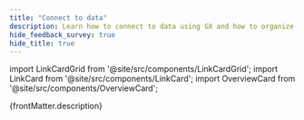 ```yaml
---
title: "Connect to data"
description: Learn how to connect to data using GX and how to organize that data into Batches for validation.
hide_feedback_survey: true
hide_title: true
---
```


import LinkCardGrid from '@site/src/components/LinkCardGrid';
import LinkCard from '@site/src/components/LinkCard';
import OverviewCard from '@site/src/components/OverviewCard';

<OverviewCard title={frontMatter.title}>
      {frontMatter.description}
</OverviewCard>


<LinkCardGrid>
  
  <LinkCard 
      topIcon 
      label="SQL Data"
      description="Connect to data in SQL databases and organize it into Batches for validation."
      to="/core/connect_to_data/sql_data" 
      icon="/img/expectation_icon.svg" 
  />
  <LinkCard 
      topIcon 
      label="Filesystem Data"
      description="Connect to data stored as files in a folder hierarchy and organize it into Batches for validation."
      to="/core/connect_to_data/filesystem_data" 
      icon="/img/expectation_icon.svg" 
  />
  <LinkCard 
      topIcon 
      label="Dataframes"
      description="Connect to data in pandas or Spark Dataframes and organize it into Batches for validation."
      to="/core/connect_to_data/dataframes" 
      icon="/img/expectation_icon.svg" 
  />
</LinkCardGrid>